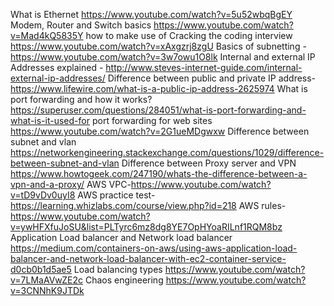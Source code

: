 What is Ethernet https://www.youtube.com/watch?v=5u52wbqBgEY
Modem, Router and Switch basics https://www.youtube.com/watch?v=Mad4kQ5835Y
how to make use of Cracking the coding interview https://www.youtube.com/watch?v=xAxgzrj8zgU
Basics of subnetting - https://www.youtube.com/watch?v=3w7owu1O8lk
Internal and external IP Addresses explained - http://www.steves-internet-guide.com/internal-external-ip-addresses/
Difference between public and private IP address-https://www.lifewire.com/what-is-a-public-ip-address-2625974
What is port forwarding and how it works? https://superuser.com/questions/284051/what-is-port-forwarding-and-what-is-it-used-for
port forwarding for web sites https://www.youtube.com/watch?v=2G1ueMDgwxw
Difference between subnet and vlan https://networkengineering.stackexchange.com/questions/1029/difference-between-subnet-and-vlan
Difference between Proxy server and VPN https://www.howtogeek.com/247190/whats-the-difference-between-a-vpn-and-a-proxy/
AWS VPC-https://www.youtube.com/watch?v=tD9vDv0uyI8
AWS practice test-https://learning.whizlabs.com/course/view.php?id=218
AWS rules-https://www.youtube.com/watch?v=ywHFXfuJoSU&list=PLTyrc6mz8dg8YE7OpHYoaRILnf1RQM8bz
Application Load balancer and Network load balancer https://medium.com/containers-on-aws/using-aws-application-load-balancer-and-network-load-balancer-with-ec2-container-service-d0cb0b1d5ae5
Load balancing types https://www.youtube.com/watch?v=7LMaAVwZE2c
Chaos engineering https://www.youtube.com/watch?v=3CNNhK9JTDk
